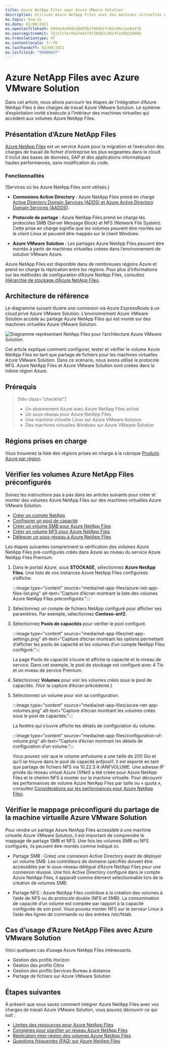 ```yaml
---
title: Azure NetApp Files avec Azure VMware Solution
description: Utilisez Azure NetApp Files avec des machines virtuelles Azure VMware Solution pour migrer et synchroniser des données entre des serveurs locaux, des machines virtuelles Azure VMware Solution et des infrastructures cloud.
ms.topic: how-to
ms.date: 02/08/2021
ms.openlocfilehash: 69d4e3a99de28d55b2fd95b1fc05c04c2ae0a37b
ms.sourcegitcommit: 7e117cfec95a7e61f4720db3c36c4fa35021846b
ms.translationtype: HT
ms.contentlocale: fr-FR
ms.lasthandoff: 02/09/2021
ms.locfileid: "99988647"
---
```

# <a name="azure-netapp-files-with-azure-vmware-solution"></a>Azure NetApp Files avec Azure VMware Solution

Dans cet article, nous allons parcourir les étapes de l’intégration d’Azure NetApp Files à des charges de travail Azure VMware Solution. Le système d’exploitation invité s’exécute à l’intérieur des machines virtuelles qui accèdent aux volumes Azure NetApp Files. 

## <a name="azure-netapp-files-overview"></a>Présentation d’Azure NetApp Files

[Azure NetApp Files](../azure-netapp-files/azure-netapp-files-introduction.md) est un service Azure pour la migration et l’exécution des charges de travail de fichier d’entreprise les plus exigeantes dans le cloud. Il inclut des bases de données, SAP et des applications informatiques hautes performances, sans modification du code.

### <a name="features"></a>Fonctionnalités
(Services où les Azure NetApp Files sont utilisés.)

- **Connexions Active Directory** : Azure NetApp Files prend en charge [Active Directory Domain Services (ADDS) et Azure Active Directory Domain Services (AADDS)](../azure-netapp-files/azure-netapp-files-create-volumes-smb.md#decide-which-domain-services-to-use).

- **Protocole de partage** : Azure NetApp Files prend en charge les protocoles SMB (Server Message Block) et NFS (Network File System). Cette prise en charge signifie que les volumes peuvent être montés sur le client Linux et peuvent être mappés sur le client Windows.

- **Azure VMware Solution** : Les partages Azure NetApp Files peuvent être montés à partir de machines virtuelles créées dans l’environnement de solution VMware Azure.

Azure NetApp Files est disponible dans de nombreuses régions Azure et prend en charge la réplication entre les régions. Pour plus d’informations sur les méthodes de configuration d’Azure NetApp Files, consultez [Hiérarchie de stockage d’Azure NetApp Files](../azure-netapp-files/azure-netapp-files-understand-storage-hierarchy.md).

## <a name="reference-architecture"></a>Architecture de référence

Le diagramme suivant illustre une connexion via Azure ExpressRoute à un cloud privé Azure VMware Solution. L’environnement Azure VMware Solution accède au partage Azure NetApp Files qui est monté sur des machines virtuelles Azure VMware Solution.

![Diagramme représentant NetApp Files pour l’architecture Azure VMware Solution.](media/net-app-files/net-app-files-topology.png)

Cet article explique comment configurer, tester et vérifier le volume Azure NetApp Files en tant que partage de fichiers pour les machines virtuelles Azure VMware Solution. Dans ce scénario, nous avons utilisé le protocole NFS. Azure NetApp Files et Azure VMware Solution sont créées dans la même région Azure.

## <a name="prerequisites"></a>Prérequis 

> [!div class="checklist"]
> * Un abonnement Azure avec Azure NetApp Files activé
> * Un sous-réseau pour Azure NetApp Files
> * Une machine virtuelle Linux sur Azure VMware Solution
> * Des machines virtuelles Windows sur Azure VMware Solution

## <a name="regions-supported"></a>Régions prises en charge

Vous trouverez la liste des régions prises en charge à la rubrique [Produits Azure par région](https://azure.microsoft.com/global-infrastructure/services/?products=netapp,azure-vmware&regions=all).

## <a name="verify-pre-configured-azure-netapp-files"></a>Vérifier les volumes Azure NetApp Files préconfigurés 

Suivez les instructions pas à pas dans les articles suivants pour créer et monter des volumes Azure NetApp Files sur des machines virtuelles Azure VMware Solution.

- [Créer un compte NetApp](../azure-netapp-files/azure-netapp-files-create-netapp-account.md)
- [Configurer un pool de capacité](../azure-netapp-files/azure-netapp-files-set-up-capacity-pool.md)
- [Créer un volume SMB pour Azure NetApp Files](../azure-netapp-files/azure-netapp-files-create-volumes-smb.md)
- [Créer un volume NFS pour Azure NetApp Files](../azure-netapp-files/azure-netapp-files-create-volumes.md)
- [Déléguer un sous-réseau à Azure NetApp Files](../azure-netapp-files/azure-netapp-files-delegate-subnet.md)

Les étapes suivantes comprennent la vérification des volumes Azure NetApp Files pré-configurés créés dans Azure au niveau du service Azure NetApp Files Premium.

1. Dans le portail Azure, sous **STOCKAGE**, sélectionnez **Azure NetApp Files**. Une liste de vos instances Azure NetApp Files configurées s’affiche. 

    :::image type="content" source="media/net-app-files/azure-net-app-files-list.png" alt-text="Capture d’écran montrant la liste des volumes Azure NetApp Files préconfigurés."::: 

2. Sélectionnez un compte de fichiers NetApp configuré pour afficher ses paramètres. Par exemple, sélectionnez **Contoso-anf2**. 

3. Sélectionnez **Pools de capacités** pour vérifier le pool configuré. 

    :::image type="content" source="media/net-app-files/net-app-settings.png" alt-text="Capture d’écran montrant les options permettant d’afficher les pools de capacité et les volumes d’un compte NetApp Files configuré.":::

    La page Pools de capacité s’ouvre et affiche la capacité et le niveau de service. Dans cet exemple, le pool de stockage est configuré avec 4 Tio et un niveau de service Premium.

4. Sélectionnez **Volumes** pour voir les volumes créés sous le pool de capacités. (Voir la capture d’écran précédente.)

5. Sélectionnez un volume pour voir sa configuration.  

    :::image type="content" source="media/net-app-files/azure-net-app-volumes.png" alt-text="Capture d’écran montrant les volumes créés sous le pool de capacités.":::

    La fenêtre qui s’ouvre affiche les détails de configuration du volume.

    :::image type="content" source="media/net-app-files/configuration-of-volume.png" alt-text="Capture d’écran montrant les détails de configuration d’un volume.":::

    Vous pouvez voir que le volume anfvolume a une taille de 200 Gio et qu’il se trouve dans le pool de capacité anfpool1.  Il est exporté en tant que partage de fichiers NFS via 10.22.3.4:/ANFVOLUME. Une adresse IP privée du réseau virtuel Azure (VNet) a été créée pour Azure NetApp Files et le chemin NFS à monter sur la machine virtuelle. Pour découvrir les performances de volume Azure NetApp Files par taille ou « quota », consultez [Considérations sur les performances pour Azure NetApp Files](../azure-netapp-files/azure-netapp-files-performance-considerations.md). 

## <a name="verify-pre-configured-azure-vmware-solution-vm-share-mapping"></a>Vérifier le mappage préconfiguré du partage de la machine virtuelle Azure VMware Solution

Pour rendre un partage Azure NetApp Files accessible à une machine virtuelle Azure VMware Solution, il est important de comprendre le mappage de partage SMB et NFS. Une fois les volumes SMB ou NFS configurés, ils peuvent être montés comme indiqué ici.

- Partage SMB : Créez une connexion Active Directory avant de déployer un volume SMB. Les contrôleurs de domaine spécifiés doivent être accessibles par le sous-réseau délégué d’Azure NetApp Files pour une connexion réussie. Une fois Active Directory configuré dans le compte Azure NetApp Files, il apparaît comme élément sélectionnable lors de la création de volumes SMB.

- Partage NFS : Azure NetApp Files contribue à la création des volumes à l’aide de NFS ou du protocole double (NFS et SMB). La consommation de capacité d’un volume est comptée par rapport à la capacité configurée de son pool. Vous pouvez monter NFS sur le serveur Linux à l’aide des lignes de commande ou des entrées /etc/fstab.

## <a name="use-cases-of-azure-netapp-files-with-azure-vmware-solution"></a>Cas d’usage d’Azure NetApp Files avec Azure VMware Solution

Voici quelques cas d’usage Azure NetApp Files intéressants. 
- Gestion des profils Horizon
- Gestion des profils Citrix
- Gestion des profils Services Bureau à distance
- Partage de fichiers sur Azure VMware Solution

## <a name="next-steps"></a>Étapes suivantes

À présent que vous savez comment intégrer Azure NetApp Files avec vos charges de travail Azure VMware Solution, vous pouvez découvrir ce qui suit :

- [Limites des ressources pour Azure NetApp Files](../azure-netapp-files/azure-netapp-files-resource-limits.md#resource-limits)
- [Consignes pour planifier un réseau Azure NetApp Files](../azure-netapp-files/azure-netapp-files-network-topologies.md)
- [Réplication inter-région des volumes Azure NetApp Files](../azure-netapp-files/cross-region-replication-introduction.md) 
- [Questions fréquentes (FAQ) sur Azure NetApp Files](../azure-netapp-files/azure-netapp-files-faqs.md)
